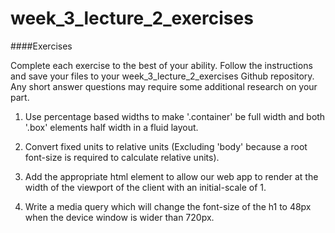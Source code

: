 # week_3_lecture_2_exercises

####Exercises

Complete each exercise to the best of your ability. Follow the instructions and save your files to your week_3_lecture_2_exercises Github repository. Any short answer questions may require some additional research on your part.

1. Use percentage based widths to make '.container' be full width and both '.box' elements half width in a fluid layout.

2. Convert fixed units to relative units (Excluding 'body' because a root font-size is required to calculate relative units).

3. Add the appropriate html element to allow our web app to render at the width of the viewport of the client with an initial-scale of 1.

4. Write a media query which will change the font-size of the h1 to 48px when the device window is wider than 720px.
